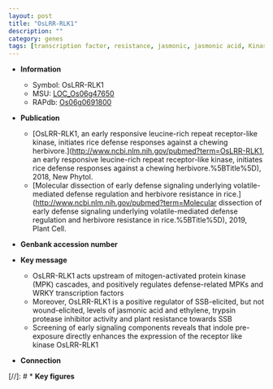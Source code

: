 ```yaml
---
layout: post
title: "OsLRR-RLK1"
description: ""
category: genes
tags: [transcription factor, resistance, jasmonic, jasmonic acid, Kinase, protein kinase]
---
```


* **Information**  
    + Symbol: OsLRR-RLK1  
    + MSU: [LOC_Os06g47650](http://rice.uga.edu/cgi-bin/ORF_infopage.cgi?orf=LOC_Os06g47650)  
    + RAPdb: [Os06g0691800](http://rapdb.dna.affrc.go.jp/viewer/gbrowse_details/irgsp1?name=Os06g0691800)  

* **Publication**  
    + [OsLRR-RLK1, an early responsive leucine-rich repeat receptor-like kinase, initiates rice defense responses against a chewing herbivore.](http://www.ncbi.nlm.nih.gov/pubmed?term=OsLRR-RLK1, an early responsive leucine-rich repeat receptor-like kinase, initiates rice defense responses against a chewing herbivore.%5BTitle%5D), 2018, New Phytol.
    + [Molecular dissection of early defense signaling underlying volatile-mediated defense regulation and herbivore resistance in rice.](http://www.ncbi.nlm.nih.gov/pubmed?term=Molecular dissection of early defense signaling underlying volatile-mediated defense regulation and herbivore resistance in rice.%5BTitle%5D), 2019, Plant Cell.

* **Genbank accession number**  

* **Key message**  
    + OsLRR-RLK1 acts upstream of mitogen-activated protein kinase (MPK) cascades, and positively regulates defense-related MPKs and WRKY transcription factors
    + Moreover, OsLRR-RLK1 is a positive regulator of SSB-elicited, but not wound-elicited, levels of jasmonic acid and ethylene, trypsin protease inhibitor activity and plant resistance towards SSB
    + Screening of early signaling components reveals that indole pre-exposure directly enhances the expression of the receptor like kinase OsLRR-RLK1

* **Connection**  

[//]: # * **Key figures**  


